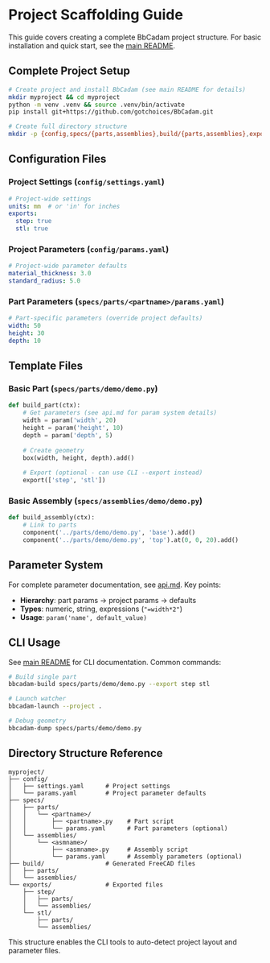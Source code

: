 # Project Scaffolding Guide

This guide covers creating a complete BbCadam project structure. For basic installation and quick start, see the [main README](../README.md#quick-start).

## Complete Project Setup

```bash
# Create project and install BbCadam (see main README for details)
mkdir myproject && cd myproject
python -m venv .venv && source .venv/bin/activate
pip install git+https://github.com/gotchoices/BbCadam.git

# Create full directory structure
mkdir -p {config,specs/{parts,assemblies},build/{parts,assemblies},exports/{step,stl}/{parts,assemblies}}
```

## Configuration Files

### Project Settings (`config/settings.yaml`)

```yaml
# Project-wide settings
units: mm  # or 'in' for inches
exports:
  step: true
  stl: true
```

### Project Parameters (`config/params.yaml`)

```yaml
# Project-wide parameter defaults
material_thickness: 3.0
standard_radius: 5.0
```

### Part Parameters (`specs/parts/<partname>/params.yaml`)

```yaml
# Part-specific parameters (override project defaults)
width: 50
height: 30
depth: 10
```

## Template Files

### Basic Part (`specs/parts/demo/demo.py`)

```python
def build_part(ctx):
    # Get parameters (see api.md for param system details)
    width = param('width', 20)
    height = param('height', 10) 
    depth = param('depth', 5)
    
    # Create geometry
    box(width, height, depth).add()
    
    # Export (optional - can use CLI --export instead)
    export(['step', 'stl'])
```

### Basic Assembly (`specs/assemblies/demo/demo.py`)

```python
def build_assembly(ctx):
    # Link to parts
    component('../parts/demo/demo.py', 'base').add()
    component('../parts/demo/demo.py', 'top').at(0, 0, 20).add()
```

## Parameter System

For complete parameter documentation, see [api.md](api.md#parameters). Key points:

- **Hierarchy**: part params → project params → defaults
- **Types**: numeric, string, expressions (`"=width*2"`)
- **Usage**: `param('name', default_value)`

## CLI Usage

See [main README](../README.md#cli-tools) for CLI documentation. Common commands:

```bash
# Build single part
bbcadam-build specs/parts/demo/demo.py --export step stl

# Launch watcher
bbcadam-launch --project .

# Debug geometry
bbcadam-dump specs/parts/demo/demo.py
```

## Directory Structure Reference

```
myproject/
├── config/
│   ├── settings.yaml      # Project settings
│   └── params.yaml        # Project parameter defaults
├── specs/
│   ├── parts/
│   │   └── <partname>/
│   │       ├── <partname>.py    # Part script
│   │       └── params.yaml      # Part parameters (optional)
│   └── assemblies/
│       └── <asmname>/
│           ├── <asmname>.py     # Assembly script  
│           └── params.yaml      # Assembly parameters (optional)
├── build/                 # Generated FreeCAD files
│   ├── parts/
│   └── assemblies/
└── exports/               # Exported files
    ├── step/
    │   ├── parts/
    │   └── assemblies/
    └── stl/
        ├── parts/
        └── assemblies/
```

This structure enables the CLI tools to auto-detect project layout and parameter files.

